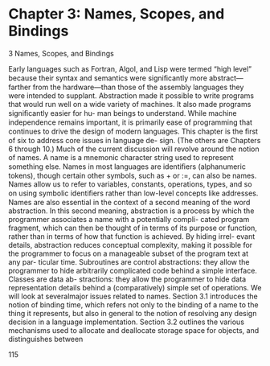 # Chapter 3: Names, Scopes, and Bindings

3 Names, Scopes, and Bindings

Early languages such as Fortran, Algol, and Lisp were termed “high level” because their syntax and semantics were signiﬁcantly more abstract—farther from the hardware—than those of the assembly languages they were intended to supplant. Abstraction made it possible to write programs that would run well on a wide variety of machines. It also made programs signiﬁcantly easier for hu- man beings to understand. While machine independence remains important, it is primarily ease of programming that continues to drive the design of modern languages. This chapter is the ﬁrst of six to address core issues in language de- sign. (The others are Chapters 6 through 10.) Much of the current discussion will revolve around the notion of names. A name is a mnemonic character string used to represent something else. Names in most languages are identiﬁers (alphanumeric tokens), though certain other symbols, such as + or :=, can also be names. Names allow us to refer to variables, constants, operations, types, and so on using symbolic identiﬁers rather than low-level concepts like addresses. Names are also essential in the context of a second meaning of the word abstraction. In this second meaning, abstraction is a process by which the programmer associates a name with a potentially compli- cated program fragment, which can then be thought of in terms of its purpose or function, rather than in terms of how that function is achieved. By hiding irrel- evant details, abstraction reduces conceptual complexity, making it possible for the programmer to focus on a manageable subset of the program text at any par- ticular time. Subroutines are control abstractions: they allow the programmer to hide arbitrarily complicated code behind a simple interface. Classes are data ab- stractions: they allow the programmer to hide data representation details behind a (comparatively) simple set of operations. We will look at severalmajor issues related to names. Section 3.1 introduces the notion of binding time, which refers not only to the binding of a name to the thing it represents, but also in general to the notion of resolving any design decision in a language implementation. Section 3.2 outlines the various mechanisms used to allocate and deallocate storage space for objects, and distinguishes between

115

